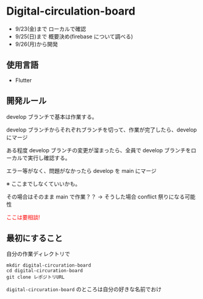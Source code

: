 # Digital-circulation-board

- 9/23(金)まで ローカルで確認
- 9/25(日)まで 概要決め(firebase について調べる)
- 9/26(月)から開発

## 使用言語

- Flutter

## 開発ルール

develop ブランチで基本は作業する。

develop ブランチからそれぞれブランチを切って、作業が完了したら、develop にマージ

ある程度 develop ブランチの変更が溜まったら、全員で develop ブランチをローカルで実行し確認する。

エラー等がなく、問題がなかったら develop を main にマージ

※ ここまでしなくていいかも。

その場合はそのまま main で作業？？ -> そうした場合 conflict 祭りになる可能性

<span style="color: red;"> ここは要相談! </span>

## 最初にすること

自分の作業ディレクトリで

```
mkdir digital-circuration-board
cd digital-circuration-board
git clone レポジトリURL
```

`digital-circuration-board` のところは自分の好きな名前でおけ
